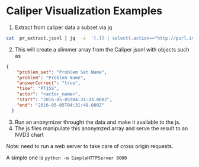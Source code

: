 # Caliper Visualization Examples

1. Extract from caliper data a subset via jq
```bash
cat  pr_extract.jsonl | jq  -s  '[.[] | select(.action=="http://purl.imsglobal.org/vocab/caliper/v1/action#Completed") |  {problem_set: .object.isPartOf.name, problem: .object.name, answerCorrect: .generated.extensions.isStudentAnswerCorrect, time: .generated.attempt.duration, actor: .actor.name, start: .generated.attempt.startedAtTime, end:  .generated.attempt.endedAtTime}]' > test.json
```
2. This will create a slimmer array from the Caliper jsonl with objects such as

```json
{
    "problem_set": "Problem Set Name",
    "problem": "Problem Name",
    "answerCorrect": "true",
    "time": "PT15S",
    "actor": "<actor_name>",
    "start": "2016-05-05T04:31:33.000Z",
    "end": "2016-05-05T04:31:48.000Z"
  }
```
3. Run an anonymizer throught the data and make it available to the js.
3. The js files manipulate this anonymzed array and serve the result to an NVD3 chart

Note: need to run a web server to take care of cross origin requests.

A simple one is `python -m SimpleHTTPServer 8000`
